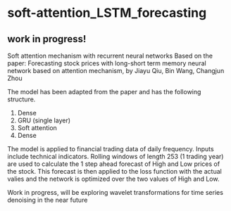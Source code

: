 # soft-attention_LSTM_forecasting

## work in progress!

Soft attention mechanism with recurrent neural networks
Based on the paper: Forecasting stock prices with long-short term memory neural network based on attention mechanism, by Jiayu Qiu, Bin Wang, Changjun Zhou

The model has been adapted from the paper and has the following structure.

1) Dense
2) GRU (single layer)
3) Soft attention
4) Dense 

The model is applied to financial trading data of daily frequency. Inputs include technical indicators. Rolling windows of length 253 (1 trading year) are used to calculate the 1 step ahead forecast of High and Low prices of the stock. This forecast is then applied to the loss function with the actual valies and the network is optimized over the two values of High and Low.

Work in progress, will be exploring wavelet transformations for time series denoising in the near future






